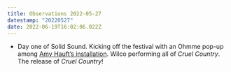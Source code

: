 ```yaml
---
title: Observations 2022-05-27
datestamp: "20220527"
date: 2022-06-19T16:02:06.022Z
---
```

- Day one of Solid Sound. Kicking off the festival with an Ohmme pop-up among [Amy Hauft’s installation](https://massmoca.org/event/amy-hauft/). Wilco performing all of *Cruel Country*. The release of *Cruel Country*! 